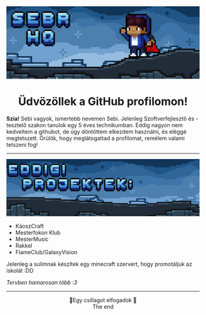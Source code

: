 <img src="media/sebRbanner.png">
<h1 align="center">
Üdvözöllek a GitHub profilomon!
</h1>
<b>Szia!</b> Sebi vagyok, ismertebb nevemen Sebi. Jelenleg Szoftverfejlesztő és -tesztelő szakon tanulok egy 5 éves technikumban. Eddig nagyon nem kedveltem a githubot, de úgy döntöttem elkezdem használni, és eléggé megtetszett. Örülök, hogy meglátogattad a profilomat, remélem valami tetszeni fog!<hr>

<img src="media/git-projektek.png">

 - KáoszCraft
 - Mesterfokon Klub
 - MesterMusic
 - Rakkel
 - FlameClub/GalaxyVision

Jelenleg a sulimnak készítek egy minecraft szervert, hogy promotáljuk az iskolát :DD

*Tervben hamarosan több :3*
<hr><p align="center">
💓Egy csillagot elfogadok 💓<br>
The end
</p>